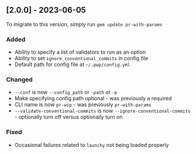 ## [2.0.0] - 2023-06-05
  
To migrate to this version, simply run `gem update pr-with-params`
 
### Added
- Ability to specify a list of validators to run as an option
- Ability to set `ignore_conventional_commits` in config file
- Default path for config file at `~/.pwp/config.yml`

### Changed
- `--conf` is now `--config_path` or `-path` or `-p`
- Make specifying config path optional - was previously a required
- CLI name is now `pr-wip` - was previously `pr-with-params`
- `--validate-conventional-commits` is now `--ignore-conventional-commits` - optionally turn off versus optionally turn on
 
### Fixed
- Occasional failures related to `launchy` not being loaded properly
